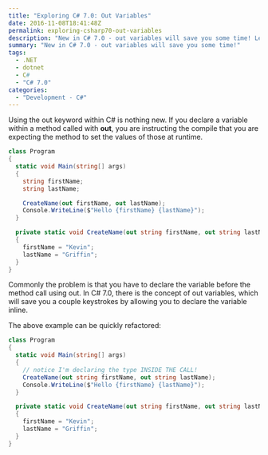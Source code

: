 ```yaml
---
title: "Exploring C# 7.0: Out Variables"
date: 2016-11-08T18:41:48Z
permalink: exploring-csharp70-out-variables
description: "New in C# 7.0 - out variables will save you some time! Learn how to declare variables inline with method calls."
summary: "New in C# 7.0 - out variables will save you some time!"
tags:
  - .NET
  - dotnet
  - C#
  - "C# 7.0"
categories:
  - "Development - C#"
---
```


Using the out keyword within C# is nothing new. If you declare a variable within a method called with **out**, you are instructing the compile that you are expecting the method to set the values of those at runtime.

```csharp
class Program
{
  static void Main(string[] args)
  {
    string firstName;
    string lastName;

    CreateName(out firstName, out lastName);
    Console.WriteLine($"Hello {firstName} {lastName}");
  }

  private static void CreateName(out string firstName, out string lastName)
  {
    firstName = "Kevin";
    lastName = "Griffin";
  }
}
```

Commonly the problem is that you have to declare the variable before the method call using out. In C# 7.0, there is the concept of out variables, which will save you a couple keystrokes by allowing you to declare the variable inline.

The above example can be quickly refactored:

```csharp
class Program
{
  static void Main(string[] args)
  {
    // notice I'm declaring the type INSIDE THE CALL!
    CreateName(out string firstName, out string lastName);
    Console.WriteLine($"Hello {firstName} {lastName}");
  }

  private static void CreateName(out string firstName, out string lastName)
  {
    firstName = "Kevin";
    lastName = "Griffin";
  }
}
```
